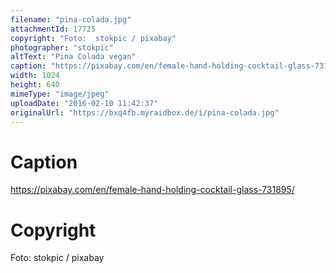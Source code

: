 ```yaml
---
filename: "pina-colada.jpg"
attachmentId: 17725
copyright: "Foto:  stokpic / pixabay"
photographer: "stokpic"
altText: "Pina Colada vegan"
caption: "https://pixabay.com/en/female-hand-holding-cocktail-glass-731895/"
width: 1024
height: 640
mimeType: "image/jpeg"
uploadDate: "2016-02-10 11:42:37"
originalUrl: "https://bxq4fb.myraidbox.de/i/pina-colada.jpg"
---
```


# Caption

https://pixabay.com/en/female-hand-holding-cocktail-glass-731895/

# Copyright

Foto:  stokpic / pixabay
